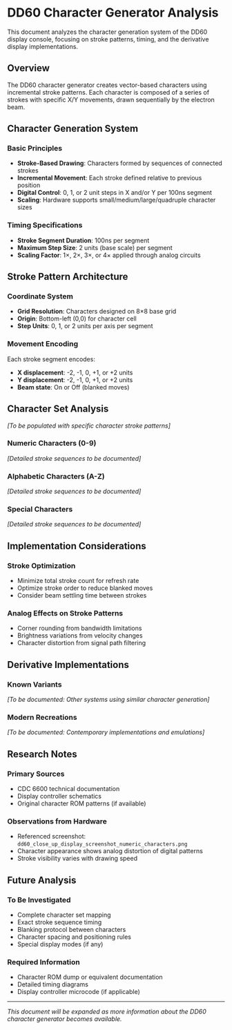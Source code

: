 # DD60 Character Generator Analysis

This document analyzes the character generation system of the DD60 display console, focusing on stroke patterns, timing, and the derivative display implementations.

## Overview

The DD60 character generator creates vector-based characters using incremental stroke patterns. Each character is composed of a series of strokes with specific X/Y movements, drawn sequentially by the electron beam.

## Character Generation System

### Basic Principles
- **Stroke-Based Drawing**: Characters formed by sequences of connected strokes
- **Incremental Movement**: Each stroke defined relative to previous position
- **Digital Control**: 0, 1, or 2 unit steps in X and/or Y per 100ns segment
- **Scaling**: Hardware supports small/medium/large/quadruple character sizes

### Timing Specifications
- **Stroke Segment Duration**: 100ns per segment
- **Maximum Step Size**: 2 units (base scale) per segment
- **Scaling Factor**: 1×, 2×, 3×, or 4× applied through analog circuits

## Stroke Pattern Architecture

### Coordinate System
- **Grid Resolution**: Characters designed on 8×8 base grid
- **Origin**: Bottom-left (0,0) for character cell
- **Step Units**: 0, 1, or 2 units per axis per segment

### Movement Encoding
Each stroke segment encodes:
- **X displacement**: -2, -1, 0, +1, or +2 units
- **Y displacement**: -2, -1, 0, +1, or +2 units
- **Beam state**: On or Off (blanked moves)

## Character Set Analysis

*[To be populated with specific character stroke patterns]*

### Numeric Characters (0-9)
*[Detailed stroke sequences to be documented]*

### Alphabetic Characters (A-Z)
*[Detailed stroke sequences to be documented]*

### Special Characters
*[Detailed stroke sequences to be documented]*

## Implementation Considerations

### Stroke Optimization
- Minimize total stroke count for refresh rate
- Optimize stroke order to reduce blanked moves
- Consider beam settling time between strokes

### Analog Effects on Stroke Patterns
- Corner rounding from bandwidth limitations
- Brightness variations from velocity changes
- Character distortion from signal path filtering

## Derivative Implementations

### Known Variants
*[To be documented: Other systems using similar character generation]*

### Modern Recreations
*[To be documented: Contemporary implementations and emulations]*

## Research Notes

### Primary Sources
- CDC 6600 technical documentation
- Display controller schematics
- Original character ROM patterns (if available)

### Observations from Hardware
- Referenced screenshot: `dd60_close_up_display_screenshot_numeric_characters.png`
- Character appearance shows analog distortion of digital patterns
- Stroke visibility varies with drawing speed

## Future Analysis

### To Be Investigated
- Complete character set mapping
- Exact stroke sequence timing
- Blanking protocol between characters
- Character spacing and positioning rules
- Special display modes (if any)

### Required Information
- Character ROM dump or equivalent documentation
- Detailed timing diagrams
- Display controller microcode (if applicable)

---

*This document will be expanded as more information about the DD60 character generator becomes available.*